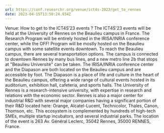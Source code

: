 ```yaml
---
url: https://conf.researchr.org/venue/ict4s-2023/get_to_rennes
date: 2023-04-15T13:50:24.934Z
---
```


Venue: How to get to the ICT4S’23 events ?
The ICT4S'23 events will be held at the University of Rennes on the Beaulieu campus in France. The Research Program will
be entirely hosted in the IRISA/INRIA conference center, while the OFF! Program will be mostly hosted on the Beaulieu
campus with some satellite events downtown.
To reach the Beaulieu campus, there are several transportation options. The campus is connected to downtown Rennes by
many bus lines, and a new metro line 2b that stops at "Beaulieu Université" can be taken.
The IRISA/INRIA conference center and the Diapason are both located on the Beaulieu campus and are accessible by foot.
The Diapason is a place of life and culture in the heart of the Beaulieu campus, offering a wide range of cultural
events hosted in its auditorium, exhibition hall, cafeteria, and sports halls.
The University of Rennes is a research-intensive university, with expertise in research and relations with the economic
sector. Rennes is also a major center for industrial R&D with several major companies having a significant portion of
their R&D located here: Orange, Alcatel-Lucent, Technicolor, Thales, Canon, Thomson, etc. This ecosystem is complemented
by hundreds of high-tech SMEs, multiple startup incubators, and several industrial parks.
The location of the event is 263 Av. Général Leclerc, 35042 Rennes, 35000 RENNES, France.

